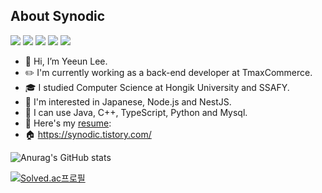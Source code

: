 ## About Synodic


<a href="/" target="_blank"><img src="https://img.shields.io/badge/NestJS-E0234E?style=for-the-badge&logo=NestJS&logoColor=white"/></a>
<a href="/" target="_blank"><img src="https://img.shields.io/badge/TypeScript-3178C6?style=for-the-badge&logo=TypeScript&logoColor=white"/></a>
<a href="/" target="_blank"><img src="https://img.shields.io/badge/BlockChain-121D33?style=for-the-badge&logo=BlockChain.com&logoColor=white"/></a>
<a href="/" target="_blank"><img src="https://img.shields.io/badge/MySQL-4479A1?style=for-the-badge&logo=MySQL&logoColor=white"/></a>
<a href="/" target="_blank"><img src="https://img.shields.io/badge/Ravelry-EE6E62?style=for-the-badge&logo=Ravelry&logoColor=white"/></a>

- 👋 Hi, I’m Yeeun Lee.
- ✏️ I'm currently working as a back-end developer at TmaxCommerce.
- 🎓 I studied Computer Science at Hongik University and SSAFY.   
- 🌱 I'm interested in Japanese, Node.js and NestJS.  
- 💪 I can use Java, C++, TypeScript, Python and Mysql.
- 🤍 Here's my <a href="https://available-carol-098.notion.site/Yeeun-Lee-305fcf3916c848ac81af4afabde7ccbe?pvs=4" target="_blank">resume</a>: 
- 🏠 https://synodic.tistory.com/

![Anurag's GitHub stats](https://github-readme-stats.vercel.app/api?username=synodical&show_icons=true&theme=great-gatsby)

[![Solved.ac프로필](http://mazassumnida.wtf/api/v2/generate_badge?boj=akinakamori)](https://solved.ac/akinakamori)

